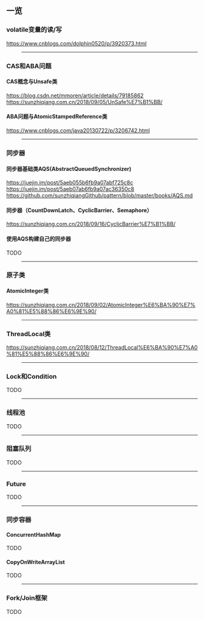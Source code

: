 ## 一览
### volatile变量的读/写
https://www.cnblogs.com/dolphin0520/p/3920373.html
>---
### CAS和ABA问题
#### CAS概念与Unsafe类
https://blog.csdn.net/mmoren/article/details/79185862  
https://sunzhiqiang.com.cn/2018/09/05/UnSafe%E7%B1%BB/
#### ABA问题与AtomicStampedReference类
https://www.cnblogs.com/java20130722/p/3206742.html
>---
### 同步器
#### 同步器基础类AQS(AbstractQueuedSynchronizer)
https://juejin.im/post/5aeb055b6fb9a07abf725c8c  
https://juejin.im/post/5aeb07ab6fb9a07ac36350c8  
https://github.com/sunzhiqiangGithub/pattern/blob/master/books/AQS.md
#### 同步器（CountDownLatch、CyclicBarrier、Semaphore）
https://sunzhiqiang.com.cn/2018/09/16/CyclicBarrier%E7%B1%BB/
#### 使用AQS构建自己的同步器
TODO
>---
### 原子类
#### AtomicInteger类
https://sunzhiqiang.com.cn/2018/09/02/AtomicInteger%E6%BA%90%E7%A0%81%E5%88%86%E6%9E%90/
>---
### ThreadLocal类
https://sunzhiqiang.com.cn/2018/08/12/ThreadLocal%E6%BA%90%E7%A0%81%E5%88%86%E6%9E%90/
>---
### Lock和Condition
TODO
>---
### 线程池
TODO
>---
### 阻塞队列
TODO
>---
### Future
TODO
>---
### 同步容器
#### ConcurrentHashMap
TODO
#### CopyOnWriteArrayList
TODO
>---
### Fork/Join框架
TODO